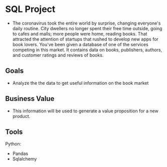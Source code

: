 # SQL Project

- The coronavirus took the entire world by surprise, changing everyone's daily routine. City dwellers no longer spent their free time outside, going to cafes and malls; more people were home, reading books. That attracted the attention of startups that rushed to develop new apps for book lovers.
You've been given a database of one of the services competing in this market. It contains data on books, publishers, authors, and customer ratings and reviews of books. 

## Goals

- Analyze the the data to get useful information on the book market

## Business Value

- This information will be used to generate a value proposition for a new product.

## Tools

Python:
- Pandas
- Sqlalchemy
